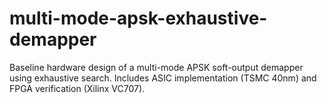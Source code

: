 # multi-mode-apsk-exhaustive-demapper
Baseline hardware design of a multi-mode APSK soft-output demapper using exhaustive search. Includes ASIC implementation (TSMC 40nm) and FPGA verification (Xilinx VC707).
